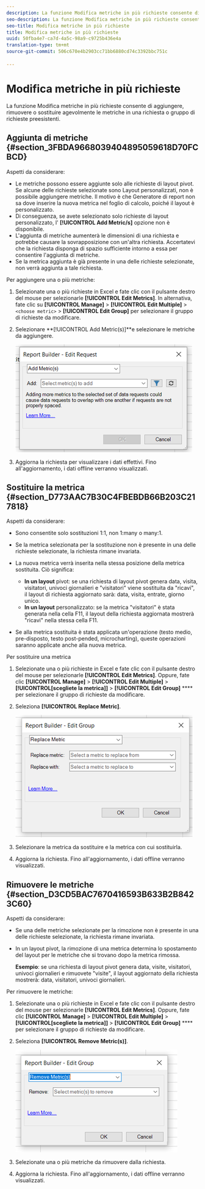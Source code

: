 ```yaml
---
description: La funzione Modifica metriche in più richieste consente di aggiungere, rimuovere o sostituire agevolmente le metriche in una richiesta o gruppo di richieste preesistenti.
seo-description: La funzione Modifica metriche in più richieste consente di aggiungere, rimuovere o sostituire agevolmente le metriche in una richiesta o gruppo di richieste preesistenti.
seo-title: Modifica metriche in più richieste
title: Modifica metriche in più richieste
uuid: 50fba4e7-ca7d-4a5c-98a9-c9725b436e4a
translation-type: tm+mt
source-git-commit: 506c670e4b2903cc71bb6880cd74c3392bbc751c

---
```



# Modifica metriche in più richieste

La funzione Modifica metriche in più richieste consente di aggiungere, rimuovere o sostituire agevolmente le metriche in una richiesta o gruppo di richieste preesistenti.

## Aggiunta di metriche {#section_3FBDA9668039404895059618D70FCBCD}

Aspetti da considerare:

* Le metriche possono essere aggiunte solo alle richieste di layout pivot. Se alcune delle richieste selezionate sono Layout personalizzati, non è possibile aggiungere metriche. Il motivo è che Generatore di report non sa dove inserire la nuova metrica nel foglio di calcolo, poiché il layout è personalizzato.
* Di conseguenza, se avete selezionato solo richieste di layout personalizzato, l' **[!UICONTROL Add Metric/s]** opzione non è disponibile.
* L'aggiunta di metriche aumenterà le dimensioni di una richiesta e potrebbe causare la sovrapposizione con un'altra richiesta. Accertatevi che la richiesta disponga di spazio sufficiente intorno a essa per consentire l'aggiunta di metriche.
* Se la metrica aggiunta è già presente in una delle richieste selezionate, non verrà aggiunta a tale richiesta.

Per aggiungere una o più metriche:

1. Selezionate una o più richieste in Excel e fate clic con il pulsante destro del mouse per selezionarle **[!UICONTROL Edit Metrics]**. In alternativa, fate clic su **[!UICONTROL Manage]** &gt; **[!UICONTROL Edit Multiple]** &gt; `<choose metric>` &gt; **[!UICONTROL Edit Group]** per selezionare il gruppo di richieste da modificare.
1. Selezionare **[!UICONTROL Add Metric(s)]**e selezionare le metriche da aggiungere.

   ![](assets/add_metric.png)

1. Aggiorna la richiesta per visualizzare i dati effettivi. Fino all'aggiornamento, i dati offline verranno visualizzati.

## Sostituire la metrica {#section_D773AAC7B30C4FBEBDB66B203C217818}

Aspetti da considerare:

* Sono consentite solo sostituzioni 1:1, non 1:many o many:1.
* Se la metrica selezionata per la sostituzione non è presente in una delle richieste selezionate, la richiesta rimane invariata.
* La nuova metrica verrà inserita nella stessa posizione della metrica sostituita. Ciò significa:

   * **In un layout** pivot: se una richiesta di layout pivot genera data, visita, visitatori, univoci giornalieri e "visitatori" viene sostituita da "ricavi", il layout di richiesta aggiornato sarà: data, visita, entrate, giorno unico.
   * **In un layout** personalizzato: se la metrica "visitatori" è stata generata nella cella F11, il layout della richiesta aggiornata mostrerà "ricavi" nella stessa cella F11.

* Se alla metrica sostituita è stata applicata un'operazione (testo medio, pre-disposto, testo post-pended, microcharting), queste operazioni saranno applicate anche alla nuova metrica.

Per sostituire una metrica

1. Selezionate una o più richieste in Excel e fate clic con il pulsante destro del mouse per selezionarle **[!UICONTROL Edit Metrics]**. Oppure, fate clic **[!UICONTROL Manage]** &gt; **[!UICONTROL Edit Multiple]** &gt; **[!UICONTROL[scegliete la metrica]]** &gt; **[!UICONTROL Edit Group]** **** per selezionare il gruppo di richieste da modificare.

1. Seleziona **[!UICONTROL Replace Metric]**.

   ![](assets/replace_metric.png)

1. Selezionare la metrica da sostituire e la metrica con cui sostituirla.
1. Aggiorna la richiesta. Fino all'aggiornamento, i dati offline verranno visualizzati.

## Rimuovere le metriche {#section_D3CD5BAC7670416593B633B2B8423C60}

Aspetti da considerare:

* Se una delle metriche selezionate per la rimozione non è presente in una delle richieste selezionate, la richiesta rimane invariata.
* In un layout pivot, la rimozione di una metrica determina lo spostamento del layout per le metriche che si trovano dopo la metrica rimossa.

   **Esempio**: se una richiesta di layout pivot genera data, visite, visitatori, univoci giornalieri e rimuovete "visite", il layout aggiornato della richiesta mostrerà: data, visitatori, univoci giornalieri.

Per rimuovere le metriche:

1. Selezionate una o più richieste in Excel e fate clic con il pulsante destro del mouse per selezionarle **[!UICONTROL Edit Metrics]**. Oppure, fate clic **[!UICONTROL Manage]** &gt; **[!UICONTROL Edit Multiple]** &gt; **[!UICONTROL[scegliete la metrica]]** &gt; **[!UICONTROL Edit Group]** **** per selezionare il gruppo di richieste da modificare.

1. Seleziona **[!UICONTROL Remove Metric(s)]**.

   ![](assets/remove_metric.png)

1. Selezionate una o più metriche da rimuovere dalla richiesta.
1. Aggiorna la richiesta. Fino all'aggiornamento, i dati offline verranno visualizzati.

